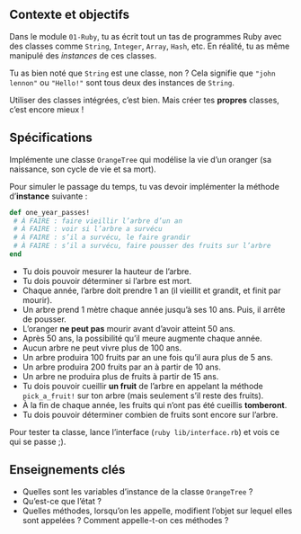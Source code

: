 ## Contexte et objectifs

Dans le module `01-Ruby`, tu as écrit tout un tas de programmes Ruby
avec des classes comme `String`, `Integer`, `Array`, `Hash`, etc. En
réalité, tu as même manipulé des *instances* de ces classes.

Tu as bien noté que `String` est une classe, non ? Cela signifie que
`"john lennon"` ou `"Hello!"` sont tous deux des instances de `String`.

Utiliser des classes intégrées, c’est bien. Mais créer tes **propres**
classes, c’est encore mieux !

## Spécifications

Implémente une classe `OrangeTree` qui modélise la vie d’un oranger (sa
naissance, son cycle de vie et sa mort).

Pour simuler le passage du temps, tu vas devoir implémenter la méthode
d’**instance** suivante :

```ruby
def one_year_passes!
 # À FAIRE : faire vieillir l’arbre d’un an
 # À FAIRE : voir si l’arbre a survécu
 # À FAIRE : s’il a survécu, le faire grandir
 # À FAIRE : s’il a survécu, faire pousser des fruits sur l’arbre
end
```

-   Tu dois pouvoir mesurer la hauteur de l’arbre.
-   Tu dois pouvoir déterminer si l’arbre est mort.
-   Chaque année, l’arbre doit prendre 1 an (il vieillit et grandit, et
    finit par mourir).
-   Un arbre prend 1 mètre chaque année jusqu’à ses 10 ans. Puis, il
    arrête de pousser.
-   L’oranger **ne peut pas** mourir avant d’avoir atteint 50 ans.
-   Après 50 ans, la possibilité qu’il meure augmente chaque année.
-   Aucun arbre ne peut vivre plus de 100 ans.
-   Un arbre produira 100 fruits par an une fois qu’il aura plus de 5
    ans.
-   Un arbre produira 200 fruits par an à partir de 10 ans.
-   Un arbre ne produira plus de fruits à partir de 15 ans.
-   Tu dois pouvoir cueillir **un fruit** de l’arbre en appelant la
    méthode `pick_a_fruit!` sur ton arbre (mais seulement s’il reste des
    fruits).
-   À la fin de chaque année, les fruits qui n’ont pas été cueillis
    **tomberont**.
-   Tu dois pouvoir déterminer combien de fruits sont encore sur
    l’arbre.

Pour tester ta classe, lance l’interface (`ruby lib/interface.rb`) et
vois ce qui se passe ;).

## Enseignements clés

-   Quelles sont les variables d’instance de la classe `OrangeTree` ?
-   Qu’est-ce que l’état ?
-   Quelles méthodes, lorsqu’on les appelle, modifient l’objet sur
    lequel elles sont appelées ? Comment appelle-t-on ces méthodes ?

